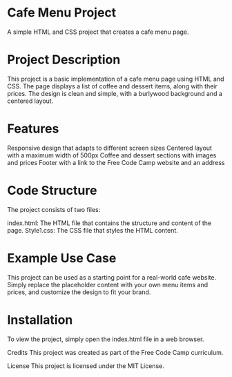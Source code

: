# Cafe Menu Project
A simple HTML and CSS project that creates a cafe menu page.

# Project Description
This project is a basic implementation of a cafe menu page using HTML and CSS. The page displays a list of coffee and dessert items, along with their prices. The design is clean and simple, with a burlywood background and a centered layout.

# Features
Responsive design that adapts to different screen sizes
Centered layout with a maximum width of 500px
Coffee and dessert sections with images and prices
Footer with a link to the Free Code Camp website and an address

# Code Structure
The project consists of two files:

index.html: The HTML file that contains the structure and content of the page.
Style1.css: The CSS file that styles the HTML content.

# Example Use Case
This project can be used as a starting point for a real-world cafe website. Simply replace the placeholder content with your own menu items and prices, and customize the design to fit your brand.

# Installation
To view the project, simply open the index.html file in a web browser.

Credits
This project was created as part of the Free Code Camp curriculum.

License
This project is licensed under the MIT License.
